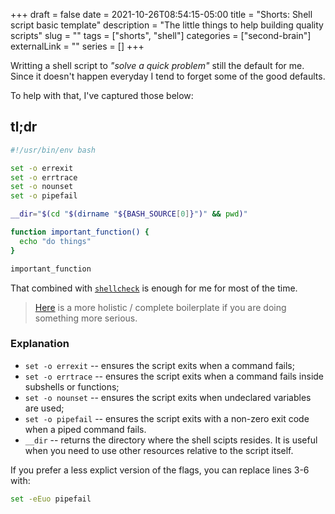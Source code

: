 +++ 
draft = false
date = 2021-10-26T08:54:15-05:00
title = "Shorts: Shell script basic template"
description = "The little things to help building quality scripts"
slug = "" 
tags = ["shorts", "shell"]
categories = ["second-brain"]
externalLink = ""
series = []
+++

Writting a shell script to _"solve a quick problem"_ still the default for me.
Since it doesn't happen everyday I tend to forget some of the good defaults.

To help with that, I've captured those below:

## tl;dr

```bash {linenos=table}
#!/usr/bin/env bash

set -o errexit
set -o errtrace
set -o nounset
set -o pipefail

__dir="$(cd "$(dirname "${BASH_SOURCE[0]}")" && pwd)"

function important_function() {
  echo "do things"
}

important_function
```

That combined with [`shellcheck`][shellcheck] is enough for me for most of the
time.

> [Here][b3boilerplate] is a more holistic / complete boilerplate if you are doing something
more serious.

### Explanation

* `set -o errexit` -- ensures the script exits when a command fails;
* `set -o errtrace` -- ensures the script exits when a command fails inside subshells or functions;
* `set -o nounset` -- ensures the script exits when undeclared variables are used;
* `set -o pipefail` -- ensures the script exits with a non-zero exit code when a
  piped command fails.
* `__dir` -- returns the directory where the shell scipts resides. It is useful
  when you need to use other resources relative to the script itself.

If you prefer a less explict version of the flags, you can replace lines 3-6
with:

```bash
set -eEuo pipefail
```

[shellcheck]: https://github.com/koalaman/shellcheck
[b3boilerplate]: https://bash3boilerplate.sh
